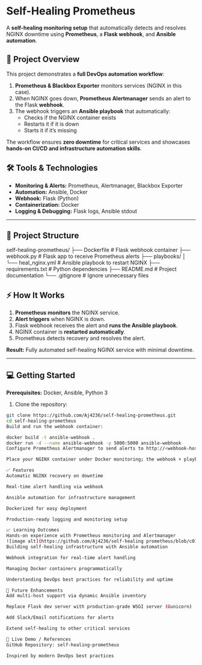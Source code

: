 # Self-Healing Prometheus

A **self-healing monitoring setup** that automatically detects and resolves NGINX downtime using **Prometheus**, a **Flask webhook**, and **Ansible automation**.

## 🚀 Project Overview

This project demonstrates a **full DevOps automation workflow**:

1. **Prometheus & Blackbox Exporter** monitors services (NGINX in this case).  
2. When NGINX goes down, **Prometheus Alertmanager** sends an alert to the Flask **webhook**.  
3. The webhook triggers an **Ansible playbook** that automatically:
   - Checks if the NGINX container exists
   - Restarts it if it is down
   - Starts it if it’s missing  

The workflow ensures **zero downtime** for critical services and showcases **hands-on CI/CD and infrastructure automation skills**.


## 🛠️ Tools & Technologies

- **Monitoring & Alerts:** Prometheus, Alertmanager, Blackbox Exporter  
- **Automation:** Ansible, Docker  
- **Webhook:** Flask (Python)  
- **Containerization:** Docker  
- **Logging & Debugging:** Flask logs, Ansible stdout  

---

## 📂 Project Structure

self-healing-prometheus/
├── Dockerfile # Flask webhook container
├── webhook.py # Flask app to receive Prometheus alerts
├── playbooks/
│ └── heal_nginx.yml # Ansible playbook to restart NGINX
├── requirements.txt # Python dependencies
├── README.md # Project documentation
└── .gitignore # Ignore unnecessary files

## ⚡ How It Works

1. **Prometheus monitors** the NGINX service.
2. **Alert triggers** when NGINX is down.
3. Flask webhook receives the alert and **runs the Ansible playbook**.  
4. NGINX container is **restarted automatically**.
5. Prometheus detects recovery and resolves the alert.

**Result:** Fully automated self-healing NGINX service with minimal downtime.

---

## 💻 Getting Started

**Prerequisites:** Docker, Ansible, Python 3

1. Clone the repository:
```bash
git clone https://github.com/Aj4236/self-healing-prometheus.git
cd self-healing-prometheus
Build and run the webhook container:

docker build -t ansible-webhook .
docker run -d --name ansible-webhook -p 5000:5000 ansible-webhook
Configure Prometheus Alertmanager to send alerts to http://<webhook-host>:5000/alert.

Place your NGINX container under Docker monitoring; the webhook + playbook will handle auto-recovery.

✅ Features
Automatic NGINX recovery on downtime

Real-time alert handling via webhook

Ansible automation for infrastructure management

Dockerized for easy deployment

Production-ready logging and monitoring setup

📈 Learning Outcomes
Hands-on experience with Prometheus monitoring and Alertmanager
![image alt](https://github.com/Aj4236/self-healing prometheus/blob/c01920a28034305c93a8d17ee70742cf42f8b450/Screenshot%20(1).png)
Building self-healing infrastructure with Ansible automation

Webhook integration for real-time alert handling

Managing Docker containers programmatically

Understanding DevOps best practices for reliability and uptime

📌 Future Enhancements
Add multi-host support via dynamic Ansible inventory

Replace Flask dev server with production-grade WSGI server (Gunicorn)

Add Slack/Email notifications for alerts

Extend self-healing to other critical services

🔗 Live Demo / References
GitHub Repository: self-healing-prometheus

Inspired by modern DevOps best practices
